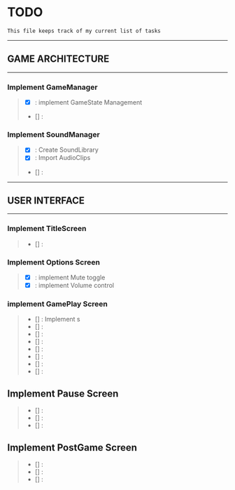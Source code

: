 # TODO 
    This file keeps track of my current list of tasks
---
## GAME ARCHITECTURE
---

### Implement GameManager 
> - [x] : implement GameState Management
> - [] :

### Implement SoundManager
> - [x] : Create SoundLibrary
> - [x] : Import AudioClips
> - [] :

---
## USER INTERFACE
---
### Implement TitleScreen
> - [] :

### Implement Options Screen 
> - [x] : implement Mute toggle
> - [x] : implement Volume control

### implement GamePlay Screen 
> - [] : Implement s
> - [] :
> - [] :
> - [] :
> - [] :
> - [] :
> - [] :
> - [] :

## Implement Pause Screen 
> - [] :
> - [] :
> - [] :

## Implement PostGame Screen
> - [] :
> - [] :
> - [] :